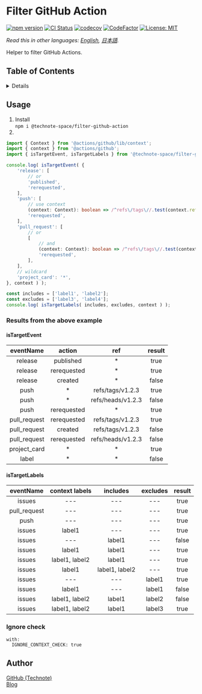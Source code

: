 # Filter GitHub Action

[![npm version](https://badge.fury.io/js/%40technote-space%2Ffilter-github-action.svg)](https://badge.fury.io/js/%40technote-space%2Ffilter-github-action)
[![CI Status](https://github.com/technote-space/filter-github-action/workflows/CI/badge.svg)](https://github.com/technote-space/filter-github-action/actions)
[![codecov](https://codecov.io/gh/technote-space/filter-github-action/branch/master/graph/badge.svg)](https://codecov.io/gh/technote-space/filter-github-action)
[![CodeFactor](https://www.codefactor.io/repository/github/technote-space/filter-github-action/badge)](https://www.codefactor.io/repository/github/technote-space/filter-github-action)
[![License: MIT](https://img.shields.io/badge/License-MIT-blue.svg)](https://github.com/technote-space/filter-github-action/blob/master/LICENSE)

*Read this in other languages: [English](README.md), [日本語](README.ja.md).*

Helper to filter GitHub Actions.

## Table of Contents

<!-- START doctoc generated TOC please keep comment here to allow auto update -->
<!-- DON'T EDIT THIS SECTION, INSTEAD RE-RUN doctoc TO UPDATE -->
<details>
<summary>Details</summary>

- [Usage](#usage)
  - [Results from the above example](#results-from-the-above-example)
  - [Ignore check](#ignore-check)
- [Author](#author)

</details>
<!-- END doctoc generated TOC please keep comment here to allow auto update -->

## Usage
1. Install  
`npm i @technote-space/filter-github-action`
1.   
```typescript
import { Context } from '@actions/github/lib/context';
import { context } from '@actions/github';
import { isTargetEvent, isTargetLabels } from '@technote-space/filter-github-action';

console.log( isTargetEvent( {
	'release': [
		// or
		'published',
		'rerequested',
	],
	'push': [
		// use context
		(context: Context): boolean => /^refs\/tags\//.test(context.ref),
		'rerequested',
	],
	'pull_request': [
		// or
		[
			// and
			(context: Context): boolean => /^refs\/tags\//.test(context.ref),
			'rerequested',
		],
	],
	// wildcard
	'project_card': '*',
}, context ) );

const includes = ['label1', 'label2'];
const excludes = ['label3', 'label4'];
console.log( isTargetLabels( includes, excludes, context ) );
```

### Results from the above example
#### isTargetEvent
|eventName|action|ref|result|
|:---:|:---:|:---:|:---:|
|release|published|*|true|
|release|rerequested|*|true|
|release|created|*|false|
|push|*|refs/tags/v1.2.3|true|
|push|*|refs/heads/v1.2.3|false|
|push|rerequested|*|true|
|pull_request|rerequested|refs/tags/v1.2.3|true|
|pull_request|created|refs/tags/v1.2.3|false|
|pull_request|rerequested|refs/heads/v1.2.3|false|
|project_card|*|*|true|
|label|*|*|false|

#### isTargetLabels
|eventName|context labels|includes|excludes|result|
|:---:|:---:|:---:|:---:|:---:|
|issues|---|---|---|true|
|pull_request|---|---|---|true|
|push|---|---|---|true|
|issues|label1|---|---|true|
|issues|---|label1|---|false|
|issues|label1|label1|---|true|
|issues|label1, label2|label1|---|true|
|issues|label1|label1, label2|---|true|
|issues|---|---|label1|true|
|issues|label1|---|label1|false|
|issues|label1, label2|label1|label2|false|
|issues|label1, label2|label1|label3|true|

### Ignore check
```
with:
  IGNORE_CONTEXT_CHECK: true
```

## Author
[GitHub (Technote)](https://github.com/technote-space)  
[Blog](https://technote.space)

